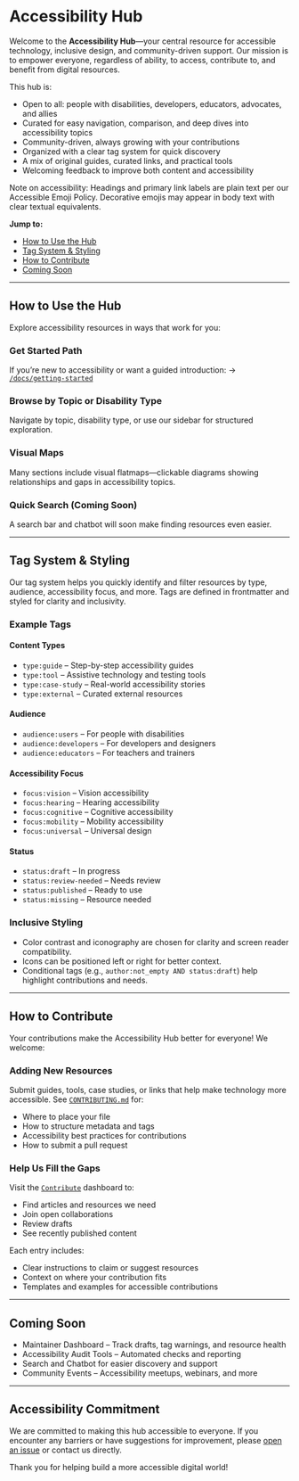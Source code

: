 # Accessibility Hub

Welcome to the **Accessibility Hub**—your central resource for accessible technology, inclusive design, and community-driven support. Our mission is to empower everyone, regardless of ability, to access, contribute to, and benefit from digital resources.

This hub is:

- Open to all: people with disabilities, developers, educators, advocates, and allies
- Curated for easy navigation, comparison, and deep dives into accessibility topics
- Community-driven, always growing with your contributions
- Organized with a clear tag system for quick discovery
- A mix of original guides, curated links, and practical tools
- Welcoming feedback to improve both content and accessibility

Note on accessibility: Headings and primary link labels are plain text per our Accessible Emoji Policy. Decorative emojis may appear in body text with clear textual equivalents.

**Jump to:**
- [How to Use the Hub](#how-to-use-the-hub)
- [Tag System & Styling](#tag-system--styling)
- [How to Contribute](#how-to-contribute)
- [Coming Soon](#coming-soon)

---

## How to Use the Hub

Explore accessibility resources in ways that work for you:

### Get Started Path
If you’re new to accessibility or want a guided introduction:
→ [`/docs/getting-started`](./docs/00-getting-started)

### Browse by Topic or Disability Type
Navigate by topic, disability type, or use our sidebar for structured exploration.

### Visual Maps
Many sections include visual flatmaps—clickable diagrams showing relationships and gaps in accessibility topics.

### Quick Search (Coming Soon)
A search bar and chatbot will soon make finding resources even easier.

---

## Tag System & Styling

Our tag system helps you quickly identify and filter resources by type, audience, accessibility focus, and more. Tags are defined in frontmatter and styled for clarity and inclusivity.

### Example Tags

#### Content Types
- `type:guide` – Step-by-step accessibility guides
- `type:tool` – Assistive technology and testing tools
- `type:case-study` – Real-world accessibility stories
- `type:external` – Curated external resources

#### Audience
- `audience:users` – For people with disabilities
- `audience:developers` – For developers and designers
- `audience:educators` – For teachers and trainers

#### Accessibility Focus
- `focus:vision` – Vision accessibility
- `focus:hearing` – Hearing accessibility
- `focus:cognitive` – Cognitive accessibility
- `focus:mobility` – Mobility accessibility
- `focus:universal` – Universal design

#### Status
- `status:draft` – In progress
- `status:review-needed` – Needs review
- `status:published` – Ready to use
- `status:missing` – Resource needed

### Inclusive Styling
- Color contrast and iconography are chosen for clarity and screen reader compatibility.
- Icons can be positioned left or right for better context.
- Conditional tags (e.g., `author:not_empty AND status:draft`) help highlight contributions and needs.

---

## How to Contribute

Your contributions make the Accessibility Hub better for everyone! We welcome:

### Adding New Resources
Submit guides, tools, case studies, or links that help make technology more accessible. See [`CONTRIBUTING.md`](CONTRIBUTING.md) for:
- Where to place your file
- How to structure metadata and tags
- Accessibility best practices for contributions
- How to submit a pull request

### Help Us Fill the Gaps
Visit the [`Contribute`](./docs/contribute-dashboard) dashboard to:
- Find articles and resources we need
- Join open collaborations
- Review drafts
- See recently published content

Each entry includes:
- Clear instructions to claim or suggest resources
- Context on where your contribution fits
- Templates and examples for accessible contributions

---

## Coming Soon

- Maintainer Dashboard – Track drafts, tag warnings, and resource health
- Accessibility Audit Tools – Automated checks and reporting
- Search and Chatbot for easier discovery and support
- Community Events – Accessibility meetups, webinars, and more

---

## Accessibility Commitment

We are committed to making this hub accessible to everyone. If you encounter any barriers or have suggestions for improvement, please [open an issue](https://github.com/your-repo/issues) or contact us directly.

Thank you for helping build a more accessible digital world!
